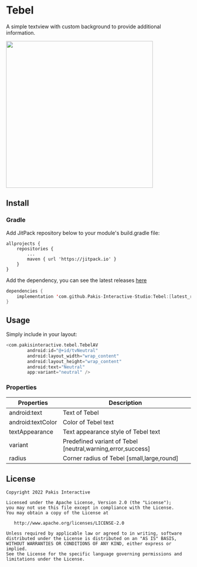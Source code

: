 # Tebel
A simple textview with custom background to provide additional information.

<img src="https://user-images.githubusercontent.com/19986771/180936364-c4050723-0123-4969-ac93-96593be4c546.png" width="400" />

## Install
### Gradle
Add JitPack repository below to your module's build.gradle file:
```
allprojects {
	repositories {
		...
		maven { url 'https://jitpack.io' }
	}
}
```
Add the dependency, you can see the latest releases <a href="https://github.com/Pakis-Interactive-Studio/Tebel/releases">here</a>

``` Kotlin
dependencies {
    implementation 'com.github.Pakis-Interactive-Studio:Tebel:[latest_release]'
}
```

## Usage
Simply include in your layout:
``` Kotlin
<com.pakisinteractive.tebel.TebelAV
        android:id="@+id/tvNeutral"
        android:layout_width="wrap_content"
        android:layout_height="wrap_content"
        android:text="Neutral"
        app:variant="neutral" />
```

### Properties

| Properties  | Description |
| ------------- | ------------- |
| android:text  | Text of Tebel  |
| android:textColor  | Color of Tebel text  |
| textAppearance  | Text appearance style of Tebel text  |
| variant  | Predefined variant of Tebel [neutral,warning,error,success]  |
| radius  | Corner radius of Tebel [small,large,round]  |

## License
```
Copyright 2022 Pakis Interactive

Licensed under the Apache License, Version 2.0 (the "License");
you may not use this file except in compliance with the License.
You may obtain a copy of the License at

   http://www.apache.org/licenses/LICENSE-2.0

Unless required by applicable law or agreed to in writing, software
distributed under the License is distributed on an "AS IS" BASIS,
WITHOUT WARRANTIES OR CONDITIONS OF ANY KIND, either express or implied.
See the License for the specific language governing permissions and
limitations under the License.
```
